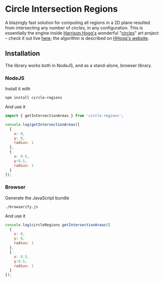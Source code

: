 # Circle Intersection Regions

A blazingly fast solution for computing all regions in a 2D plane resulted from intersecting any number of circles, in any configuration. This is essentially the engine inside [Harrison Hogg's](http://hogg.io/) wonderful "[circles](https://github.com/HHogg/circles)" art project – check it out live [here](https://circles.hogg.io/); the algorithm is described on [HHogg's website](https://hogg.io/writings/circle-intersections).

## Installation

The library works both in NodeJS, and as a stand-alone, browser library.

### NodeJS

Install it with

```shell
npm install circle-regions
```

And use it

```javascript
import { getIntersectionAreas } from 'circle-regions';

console.log(getIntersectionAreas([
  {
    x: 0,
    y: 0,
    radius: 1
  },
  {
    x: 0.5,
    y:0.5,
    radius: 1
  }
]);
```

### Browser

Generate the JavaScript bundle

```shell
./browserify.js
```

And use it

```javascript
console.log(circleRegions.getIntersectionAreas([
  {
    x: 0,
    y: 0,
    radius: 1
  },
  {
    x: 0.5,
    y:0.5,
    radius: 1
  }
]);
```
